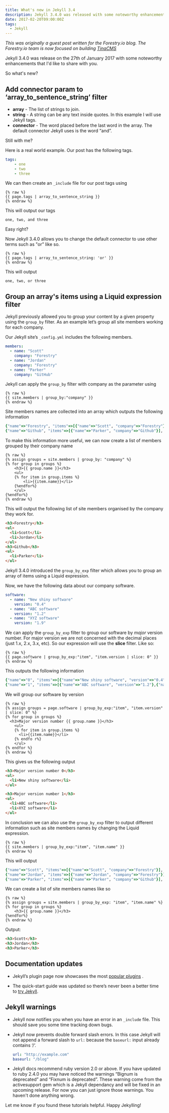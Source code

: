 ```yaml
---
title: What's new in Jekyll 3.4
description: Jekyll 3.4.0 was released with some noteworthy enhancements.
date: 2017-02-20T09:00:00Z
tags:
  - Jekyll
---
```


*This was originally a guest post written for the Forestry.io blog. The Forestry.io team is now focused on building [TinaCMS](https://tina.io)*

Jekyll 3.4.0 was release on the 27th of January 2017 with some noteworthy enhancements that I'd like to share with you.

So what's new?

## Add connector param to ‘array_to_sentence_string’ filter

- **array** - The list of strings to join.
- **string** - A string can be any text inside quotes. In this example I will use Jekyll tags.
- **connector** - The word placed before the last word in the array. The default connector Jekyll uses is the word “and”.

Still with me?

Here is a real world example. Our post has the following tags.

```yaml
tags:
	- one
	- two
	- three
```

We can then create an `_include` file for our post tags using

```liquid
{% raw %}
{{ page.tags | array_to_sentence_string }}
{% endraw %}
```

This will output our tags

```
one, two, and three
```

Easy right?

Now Jekyll 3.4.0 allows you to change the default connector to use other terms such as "or” like so.

```liquid
{% raw %}
{{ page.tags | array_to_sentence_string: 'or' }}
{% endraw %}
```

This will output

```
one, two, or three
```

## Group an array's items using a Liquid expression filter

Jekyll previously allowed you to group your content by a given property using the `group_by` filter. As an example let’s group all site members working for each company.

Our Jekyll site’s `_config.yml` includes the following members.

```yaml
members:
  - name: "Scott"
    company: "Forestry"
  - name: "Jordan"
    company: "Forestry"
  - name: "Parker"
    company: "GitHub"
```

Jekyll can apply the `group_by` filter with company as the parameter using

```liquid
{% raw %}
{{ site.members | group_by:"company" }}
{% endraw %}
```

Site members names are collected into an array which outputs the following information

```ruby
{"name"=>"Forestry", "items"=>[{"name"=>"Scott", "company"=>"Forestry"},{"name"=>"Jordan", "company"=>"Forestry"}], "size"=>2}
{"name"=>"Github", "items"=>[{"name"=>"Parker", "company"=>"Github"}], "size"=>1}
```

To make this information more useful, we can now create a list of members grouped by their company name

```liquid
{% raw %}
{% assign groups = site.members | group_by: "company" %}
{% for group in groups %}
    <h3>{{ group.name }}</h3>
    <ul>
    {% for item in group.items %}
        <li>{{item.name}}</li>
    {%endfor%}
    </ul>
{%endfor%}
{% endraw %}
```

This will output the following list of site members organised by the company they work for.

```html
<h3>Forestry</h3>
<ul>
  <li>Scott</li>
  <li>Jordan</li>
</ul>
<h3>Github</h3>
<ul>
  <li>Parker</li>
</ul>
```

Jekyll 3.4.0 introduced the `group_by_exp` filter which allows you to group an array of items using a Liquid expression.

Now, we have the following data about our company software.

```yaml
software:
  - name: "New shiny software"
    version: "0.4"
  - name: "ABC software"
    version: "1.2"
  - name: "XYZ software"
    version: "1.9"
```

We can apply the `group_by_exp` filter to group our software by *major* version number. For major version we are not concerned with the decimal places (just 1.x, 2.x, 3.x, etc).  So our expression will use the **slice** filter. Like so:

```liquid
{% raw %}
{{ page.software | group_by_exp:"item", "item.version | slice: 0" }}
{% endraw %}
```

This outputs the following information

```ruby
{"name"=>"0", "items"=>[{"name"=>"New shiny software", "version"=>"0.4"}], "size"=>1}
{"name"=>"1", "items"=>[{"name"=>"ABC software", "version"=>"1.2"},{"name"=>"XYZ software", "version"=>"1.9"}], "size"=>2}
```

We will group our software by version

```liquid
{% raw %}
{% assign groups = page.software | group_by_exp:"item", "item.version" | slice: 0" %}
{% for group in groups %}
  <h3>Major version number {{ group.name }}</h3>
    <ul>
    {% for item in group.items %}
      <li>{{item.name}}</li>
    {% endfo r%}
    </ul>
{% endfor %}
{% endraw %}
```

This gives us the following output

```html
<h3>Major version number 0</h3>
<ul>
  <li>New shiny software</li>
</ul>

<h3>Major version number 1</h3>
<ul>
  <li>ABC software</li>
  <li>XYZ software</li>
</ul>
```

In conclusion we can also use the `group_by_exp` filter to output different information such as site members names by changing the Liquid expression.

```liquid
{% raw %}
{{ site.members | group_by_exp:"item", "item.name" }}
{% endraw %}
```

This will output

```ruby
{"name"=>"Scott", "items"=>[{"name"=>"Scott", "company"=>"Forestry"}], "size"=>1}
{"name"=>"Jordan", "items"=>[{"name"=>"Jordan", "company"=>"Forestry"}], "size"=>1}
{"name"=>"Parker", "items"=>[{"name"=>"Parker", "company"=>"Github"}], "size"=>1}
```

We can create a list of site members names like so

```liquid
{% raw %}
{% assign groups = site.members | group_by_exp: "item", "item.name" %}
{% for group in groups %}
    <h3>{{ group.name }}</h3>
{%endfor%}
{% endraw %}
```

Output:

```html
<h3>Scott</h3>
<h3>Jordan</h3>
<h3>Parker</h3>
```

## Documentation updates

- Jekyll’s plugin page now showcases the most [popular plugins](http://jekyllrb.com/docs/plugins/#available-plugins/) .

- The quick-start guide was updated so there’s never been a better time to [try Jekyll](https://jekyllrb.com/).

## Jekyll warnings

- Jekyll now notifies you when you have an error in an `_include` file. This should save you some time tracking down bugs.

- Jekyll now prevents double forward slash errors. In this case Jekyll will not append a forward slash to `url:` because the `baseurl:` input already contains ‘/‘.

    ```yaml
    url: "http://example.com"
    baseurl: "/blog"
    ```

- Jekyll docs recommend ruby version 2.0 or above. If you have updated to ruby 2.4.0 you may have noticed the warnings “Bignum is deprecated” and “Fixnum is deprecated”. These warning come from the activesupport gem which is a Jekyll dependancy and will be fixed in an upcoming release. For now you can just ignore those warnings. You haven't done anything wrong.

Let me know if you found these tutorials helpful. Happy Jekylling!
